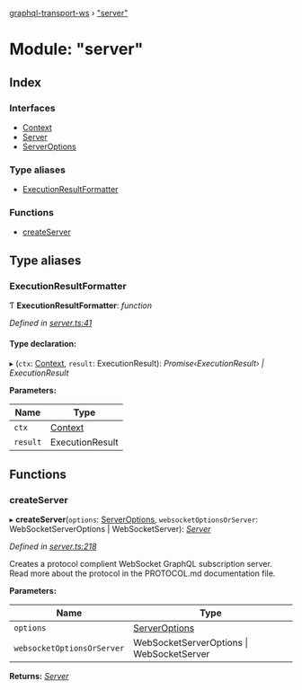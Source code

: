 [graphql-transport-ws](../README.md) › ["server"](_server_.md)

# Module: "server"

## Index

### Interfaces

* [Context](../interfaces/_server_.context.md)
* [Server](../interfaces/_server_.server.md)
* [ServerOptions](../interfaces/_server_.serveroptions.md)

### Type aliases

* [ExecutionResultFormatter](_server_.md#executionresultformatter)

### Functions

* [createServer](_server_.md#createserver)

## Type aliases

###  ExecutionResultFormatter

Ƭ **ExecutionResultFormatter**: *function*

*Defined in [server.ts:41](https://github.com/enisdenjo/graphql-transport-ws/blob/5b3d253/src/server.ts#L41)*

#### Type declaration:

▸ (`ctx`: [Context](../interfaces/_server_.context.md), `result`: ExecutionResult): *Promise‹ExecutionResult› | ExecutionResult*

**Parameters:**

Name | Type |
------ | ------ |
`ctx` | [Context](../interfaces/_server_.context.md) |
`result` | ExecutionResult |

## Functions

###  createServer

▸ **createServer**(`options`: [ServerOptions](../interfaces/_server_.serveroptions.md), `websocketOptionsOrServer`: WebSocketServerOptions | WebSocketServer): *[Server](../interfaces/_server_.server.md)*

*Defined in [server.ts:218](https://github.com/enisdenjo/graphql-transport-ws/blob/5b3d253/src/server.ts#L218)*

Creates a protocol complient WebSocket GraphQL
subscription server. Read more about the protocol
in the PROTOCOL.md documentation file.

**Parameters:**

Name | Type |
------ | ------ |
`options` | [ServerOptions](../interfaces/_server_.serveroptions.md) |
`websocketOptionsOrServer` | WebSocketServerOptions &#124; WebSocketServer |

**Returns:** *[Server](../interfaces/_server_.server.md)*
